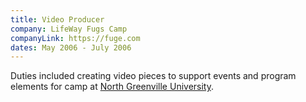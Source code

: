 ```yaml
---
title: Video Producer
company: LifeWay Fugs Camp
companyLink: https://fuge.com
dates: May 2006 - July 2006
---
```


Duties included creating video pieces to support events and program elements for camp at [North Greenville University](https://www.ngu.edu/).
